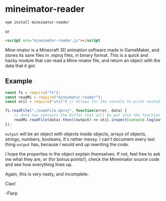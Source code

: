 # mineimator-reader

```shell
npm install mineimator-reader
```

or

```html
<script src="mineimator-reader.js"></script
```

Mine-imator is a Minecraft 3D animation software made in GameMaker, and stores its save files in .mproj files, in binary format. This is a quick and hacky module that can read a Mine-imator file, and return an object with the data that it got.

## Example

```javascript
const fs = require("fs");
const readMi = require("mineimator-reader");
const util = require("util") // Allows for the console to print nested objects instead of [Object]

fs.readFile("./someFile.mproj", function(error, data) {
    // data now contains the buffer that will be put into the function
    readMi.readFile(data).then((output) => util.inspect(console.log(output)))
});
```

`output` will be an object with objects inside objects, arrays of objects, strings, numbers, booleans, it's rather messy. I can't document every last thing `output` has, because I would end up rewriting the code.

I hope the properties in the object explain themselves. If not, feel free to ask me what they are, or (for bonus points!), check the Mineimator source code and see how everything lines up.

Again, this is very nasty, and incomplete.

Ciao!

-Flarp
